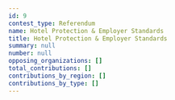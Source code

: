 ```yaml
---
id: 9
contest_type: Referendum
name: Hotel Protection & Employer Standards
title: Hotel Protection & Employer Standards
summary: null
number: null
opposing_organizations: []
total_contributions: []
contributions_by_region: []
contributions_by_type: []
---
```

